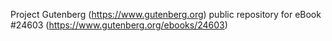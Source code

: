 Project Gutenberg (https://www.gutenberg.org) public repository for eBook #24603 (https://www.gutenberg.org/ebooks/24603)
